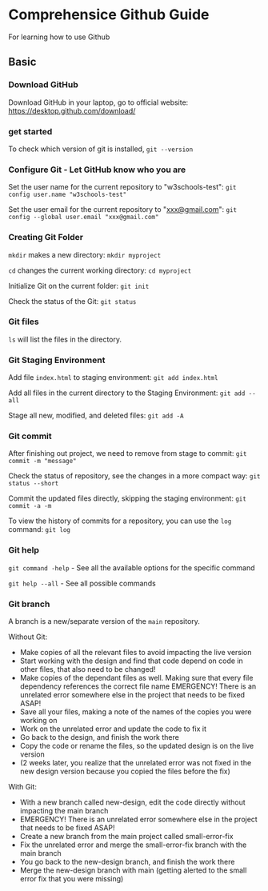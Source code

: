 # Comprehensice Github Guide
For learning how to use Github

## Basic

### Download GitHub 

Download GitHub in your laptop, go to official website: https://desktop.github.com/download/

### get started
To check which version of git is installed, `git --version`

### Configure Git - Let GitHub know who you are
Set the user name for the current repository to "w3schools-test": `git config user.name "w3schools-test"`

Set the user email for the current repository to "xxx@gmail.com": `git config --global user.email "xxx@gmail.com"`

### Creating Git Folder

`mkdir` makes a new directory: `mkdir myproject`

`cd` changes the current working directory: `cd myproject`

Initialize Git on the current folder: `git init`

Check the status of the Git: `git status`

### Git files

`ls` will list the files in the directory.

### Git Staging Environment

Add file `index.html` to staging environment: `git add index.html`

Add all files in the current directory to the Staging Environment: `git add --all`

Stage all new, modified, and deleted files: `git add -A`

### Git commit

After finishing out project, we need to remove from stage to commit: `git commit -m "message"`

Check the status of repository, see the changes in a more compact way: `git status --short`

Commit the updated files directly, skipping the staging environment: `git commit -a -m`

To view the history of commits for a repository, you can use the `log` command: `git log`

### Git help

`git command -help` -  See all the available options for the specific command

`git help --all` -  See all possible commands

### Git branch

A branch is a new/separate version of the `main` repository.

Without Git:
- Make copies of all the relevant files to avoid impacting the live version
- Start working with the design and find that code depend on code in other files, that also need to be changed!
- Make copies of the dependant files as well. Making sure that every file dependency references the correct file name
EMERGENCY! There is an unrelated error somewhere else in the project that needs to be fixed ASAP!
- Save all your files, making a note of the names of the copies you were working on
- Work on the unrelated error and update the code to fix it
- Go back to the design, and finish the work there
- Copy the code or rename the files, so the updated design is on the live version
- (2 weeks later, you realize that the unrelated error was not fixed in the new design version because you copied the files before the fix)

With Git:
- With a new branch called new-design, edit the code directly without impacting the main branch
- EMERGENCY! There is an unrelated error somewhere else in the project that needs to be fixed ASAP!
- Create a new branch from the main project called small-error-fix
- Fix the unrelated error and merge the small-error-fix branch with the main branch
- You go back to the new-design branch, and finish the work there
- Merge the new-design branch with main (getting alerted to the small error fix that you were missing)


